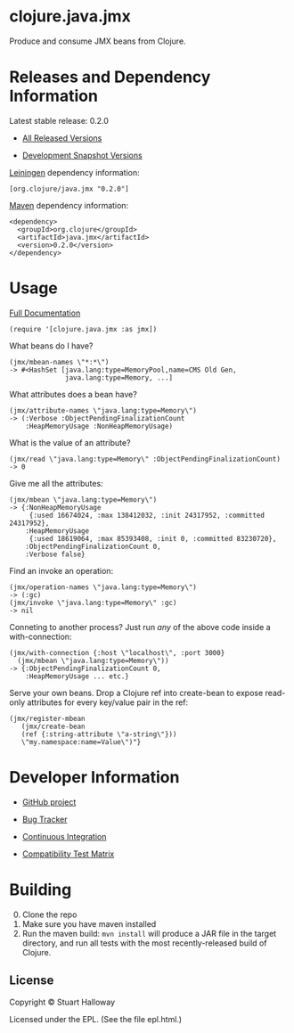 clojure.java.jmx
========================================

Produce and consume JMX beans from Clojure.

Releases and Dependency Information
========================================

Latest stable release: 0.2.0

* [All Released Versions](http://search.maven.org/#search%7Cgav%7C1%7Cg%3A%22org.clojure%22%20AND%20a%3A%22java.jmx%22)

* [Development Snapshot Versions](https://oss.sonatype.org/index.html#nexus-search;gav%7Eorg.clojure%7Ejava.jmx%7E%7E%7E)

[Leiningen](https://github.com/technomancy/leiningen) dependency information:

    [org.clojure/java.jmx "0.2.0"]

[Maven](http://maven.apache.org/) dependency information:

    <dependency>
      <groupId>org.clojure</groupId>
      <artifactId>java.jmx</artifactId>
      <version>0.2.0</version>
    </dependency>

Usage
========================================

[Full Documentation](http://clojure.github.com/java.jmx/)

    (require '[clojure.java.jmx :as jmx])

What beans do I have?

    (jmx/mbean-names \"*:*\")
    -> #<HashSet [java.lang:type=MemoryPool,name=CMS Old Gen,
                  java.lang:type=Memory, ...]

What attributes does a bean have?

    (jmx/attribute-names \"java.lang:type=Memory\")
    -> (:Verbose :ObjectPendingFinalizationCount
        :HeapMemoryUsage :NonHeapMemoryUsage)

What is the value of an attribute?

    (jmx/read \"java.lang:type=Memory\" :ObjectPendingFinalizationCount)
    -> 0

Give me all the attributes:

    (jmx/mbean \"java.lang:type=Memory\")
    -> {:NonHeapMemoryUsage
         {:used 16674024, :max 138412032, :init 24317952, :committed 24317952},
        :HeapMemoryUsage
         {:used 18619064, :max 85393408, :init 0, :committed 83230720},
        :ObjectPendingFinalizationCount 0,
        :Verbose false}

Find an invoke an operation:

    (jmx/operation-names \"java.lang:type=Memory\")
    -> (:gc)
    (jmx/invoke \"java.lang:type=Memory\" :gc)
    -> nil

Conneting to another process? Just run *any* of the above code
inside a with-connection:

    (jmx/with-connection {:host \"localhost\", :port 3000}
      (jmx/mbean \"java.lang:type=Memory\"))
    -> {:ObjectPendingFinalizationCount 0,
        :HeapMemoryUsage ... etc.}

Serve your own beans. Drop a Clojure ref into create-bean
to expose read-only attributes for every key/value pair
in the ref:

    (jmx/register-mbean
       (jmx/create-bean
       (ref {:string-attribute \"a-string\"}))
       \"my.namespace:name=Value\")"}

Developer Information
========================================

* [GitHub project](https://github.com/clojure/java.jmx)

* [Bug Tracker](http://dev.clojure.org/jira/browse/JMX)

* [Continuous Integration](http://build.clojure.org/job/java.jmx/)

* [Compatibility Test Matrix](http://build.clojure.org/job/java.jmx-test-matrix/)

Building
====================

0. Clone the repo
1. Make sure you have maven installed
2. Run the maven build: `mvn install` will produce a JAR file in the
target directory, and run all tests with the most recently-released build
of Clojure.

## License

Copyright © Stuart Halloway

Licensed under the EPL. (See the file epl.html.)
